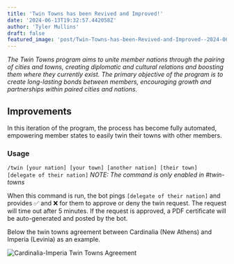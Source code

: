 ```yaml
---
title: 'Twin Towns has been Revived and Improved!'
date: '2024-06-13T19:32:57.442058Z'
author: 'Tyler Mullins'
draft: false
featured_image: 'post/Twin-Towns-has-been-Revived-and-Improved--2024-06-13-19-32-57.442058/culver_city_sign.jpg'
---
```

*The Twin Towns program aims to unite member nations through the pairing of cities and towns, creating diplomatic and cultural relations and boosting them where they currently exist. The primary objective of the program is to create long-lasting bonds between members, encouraging growth and partnerships within paired cities and nations.*
## Improvements
In this iteration of the program, the process has become fully automated, empowering member states to easily twin their towns with other members. 
### Usage
`/twin [your nation] [your town] [another nation] [their town] [delegate of their nation]`
*NOTE: The command is only enabled  in #twin-towns*

When this command is run, the bot pings `[delegate of their nation]` and provides ✅ and ❌ for them to approve or deny the twin request. The request will time out after 5 minutes.
If the request is approved, a PDF certificate will be auto-generated and posted by the bot. 

Below the twin towns agreement between Cardinalia (New Athens) and Imperia (Levinia) as an example.

![Cardinalia-Imperia Twin Towns Agreement](https://cdn.discordapp.com/attachments/838803218590728192/1250891596220731453/New_Athens-Cardinalia_Levinia-Imperia.jpg?ex=666c9714&is=666b4594&hm=fe03e38caf4ef136b30eaad80108aaf1007d5500336d1f00b0b1950e39f87c9d&)

